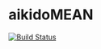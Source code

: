 # aikidoMEAN
[![Build Status](https://travis-ci.org/jrxavier/aikidoMEAN.svg?branch=master)](https://travis-ci.org/jrxavier/aikidoMEAN)